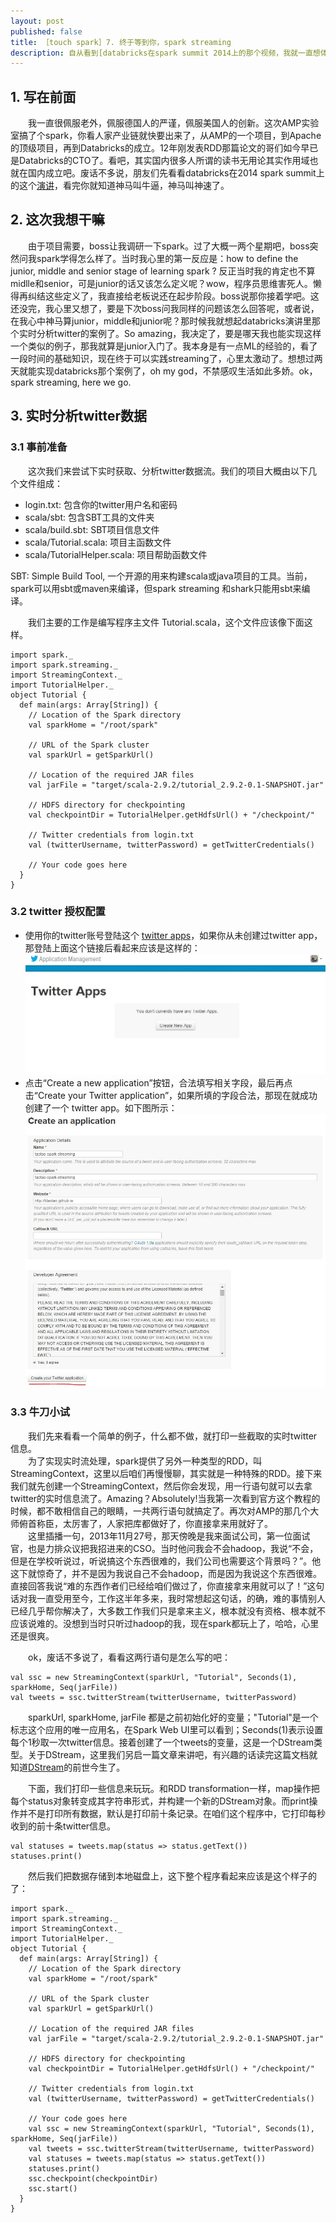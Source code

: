 ```yaml
---
layout: post
published: false
title: ［touch spark］7. 终于等到你，spark streaming
description: 自从看到[databricks在spark summit 2014上的那个视频，我就一直想体会spark streaming的power，但心知万丈高楼平地起，所以一直默默地先打底层基础。昨晚为了多陪下老婆，就先没看了。现在有时间，终于可以体会到streaming的power了。现在，我觉得只有《终于等到你》这首歌的歌名能够表达我内心的激动了，我来了，streaming~~~
---  
```


##   
## 1. 写在前面  
　　我一直很佩服老外，佩服德国人的严谨，佩服美国人的创新。这次AMP实验室搞了个spark，你看人家产业链就快要出来了，从AMP的一个项目，到Apache的顶级项目，再到Databricks的成立。12年刚发表RDD那篇论文的哥们如今早已是Databricks的CTO了。看吧，其实国内很多人所谓的读书无用论其实作用域也就在国内成立吧。废话不多说，朋友们先看看databricks在2014 spark summit上的这个[演讲](http://v.youku.com/v_show/id_XNzQ1NDgxMzQ4.html)，看完你就知道神马叫牛逼，神马叫神速了。


## 2. 这次我想干嘛  
　　由于项目需要，boss让我调研一下spark。过了大概一两个星期吧，boss突然问我spark学得怎么样了。当时我心里的第一反应是：how to define the junior, middle and senior stage of learning spark ? 反正当时我的肯定也不算midlle和senior，可是junior的话又该怎么定义呢？wow，程序员思维害死人。懒得再纠结这些定义了，我直接给老板说还在起步阶段。boss说那你接着学吧。这还没完，我心里又想了，要是下次boss问我同样的问题该怎么回答呢，或者说，在我心中神马算junior，middle和junior呢？那时候我就想起databricks演讲里那个实时分析twitter的案例了。So amazing，我决定了，要是哪天我也能实现这样一个类似的例子，那我就算是junior入门了。我本身是有一点ML的经验的，看了一段时间的基础知识，现在终于可以实践streaming了，心里太激动了。想想过两天就能实现databricks那个案例了，oh my god，不禁感叹生活如此多娇。ok，spark streaming, here we go.  


## 3. 实时分析twitter数据    
### 3.1 事前准备  
　　这次我们来尝试下实时获取、分析twitter数据流。我们的项目大概由以下几个文件组成：  

- login.txt: 包含你的twitter用户名和密码   
- scala/sbt: 包含SBT工具的文件夹   
- scala/build.sbt: SBT项目信息文件    
- scala/Tutorial.scala: 项目主函数文件       
- scala/TutorialHelper.scala: 项目帮助函数文件

>
SBT: Simple Build Tool, 一个开源的用来构建scala或java项目的工具。当前，spark可以用sbt或maven来编译，但spark streaming 和shark只能用sbt来编译。

　　我们主要的工作是编写程序主文件 Tutorial.scala，这个文件应该像下面这样。

    import spark._
    import spark.streaming._
    import StreamingContext._
    import TutorialHelper._
    object Tutorial {
      def main(args: Array[String]) {
        // Location of the Spark directory
        val sparkHome = "/root/spark"

        // URL of the Spark cluster
        val sparkUrl = getSparkUrl()

        // Location of the required JAR files
        val jarFile = "target/scala-2.9.2/tutorial_2.9.2-0.1-SNAPSHOT.jar"

        // HDFS directory for checkpointing
        val checkpointDir = TutorialHelper.getHdfsUrl() + "/checkpoint/"

        // Twitter credentials from login.txt
        val (twitterUsername, twitterPassword) = getTwitterCredentials()

        // Your code goes here
      }
    }

### 3.2 twitter 授权配置     
- 使用你的twitter账号登陆这个 [twitter apps](https://apps.twitter.com/)，如果你从未创建过twitter app，那登陆上面这个链接后看起来应该是这样的：  
![twitter-empty-app](../../images/twitter-empty-app.jpg)  
- 点击“Create a new application”按钮，合法填写相关字段，最后再点击“Create your Twitter application”，如果所填的字段合法，那现在就成功创建了一个 twitter app。如下图所示：  
![twitter-empty-app](../../images/twitter-create-app.jpg)  

### 3.3 牛刀小试  
　　我们先来看看一个简单的例子，什么都不做，就打印一些截取的实时twitter信息。  
　　为了实现实时流处理，spark提供了另外一种类型的RDD，叫StreamingContext，这里以后咱们再慢慢聊，其实就是一种特殊的RDD。接下来我们就先创建一个StreamingContext，然后你会发现，用一行语句就可以去拿twitter的实时信息流了。Amazing？Absolutely!当我第一次看到官方这个教程的时候，都不敢相信自己的眼睛，一共两行语句就搞定了。再次对AMP的那几个大师俯首称臣，太厉害了，人家把库都做好了，你直接拿来用就好了。  
　　这里插播一句，2013年11月27号，那天傍晚是我来面试公司，第一位面试官，也是力排众议把我招进来的CSO。当时他问我会不会hadoop，我说“不会，但是在学校听说过，听说搞这个东西很难的，我们公司也需要这个背景吗？”。他这下就惊奇了，并不是因为我说自己不会hadoop，而是因为我说这个东西很难。直接回答我说“难的东西作者们已经给咱们做过了，你直接拿来用就可以了！”这句话对我一直受用至今，工作这半年多来，我时常想起这句话，的确，难的事情别人已经几乎帮你解决了，大多数工作我们只是拿来主义，根本就没有资格、根本就不应该说难的。没想到当时只听过hadoop的我，现在spark都玩上了，哈哈，心里还是很爽。  

　　ok，废话不多说了，看看这两行语句是怎么写的吧：  

    val ssc = new StreamingContext(sparkUrl, "Tutorial", Seconds(1), sparkHome, Seq(jarFile))
    val tweets = ssc.twitterStream(twitterUsername, twitterPassword)    

　　sparkUrl, sparkHome, jarFile 都是之前初始化好的变量；"Tutorial"是一个标志这个应用的唯一应用名，在Spark Web UI里可以看到；Seconds(1)表示设置每个1秒取一次twitter信息。接着创建了一个tweets的变量，这是一个DStream类型。关于DStream，这里我们另启一篇文章来讲吧，有兴趣的话读完这篇文档就知道[DStream](http://spark.apache.org/docs/latest/streaming-programming-guide.html)的前世今生了。  

　　下面，我们打印一些信息来玩玩。和RDD transformation一样，map操作把每个status对象转变成其字符串形式，并构建一个新的DStream对象。而print操作并不是打印所有数据，默认是打印前十条记录。在咱们这个程序中，它打印每秒收到的前十条twitter信息。

    val statuses = tweets.map(status => status.getText())
    statuses.print()

　　然后我们把数据存储到本地磁盘上，这下整个程序看起来应该是这个样子的了：  

    import spark._
    import spark.streaming._
    import StreamingContext._
    import TutorialHelper._
    object Tutorial {
      def main(args: Array[String]) {
        // Location of the Spark directory
        val sparkHome = "/root/spark"
        
        // URL of the Spark cluster
        val sparkUrl = getSparkUrl()
        
        // Location of the required JAR files
        val jarFile = "target/scala-2.9.2/tutorial_2.9.2-0.1-SNAPSHOT.jar"
        
        // HDFS directory for checkpointing
        val checkpointDir = TutorialHelper.getHdfsUrl() + "/checkpoint/"
        
        // Twitter credentials from login.txt
        val (twitterUsername, twitterPassword) = getTwitterCredentials()
        
        // Your code goes here
        val ssc = new StreamingContext(sparkUrl, "Tutorial", Seconds(1), sparkHome, Seq(jarFile))
        val tweets = ssc.twitterStream(twitterUsername, twitterPassword)  
        val statuses = tweets.map(status => status.getText())
        statuses.print() 
        ssc.checkpoint(checkpointDir) 
        ssc.start()
      }
    }










